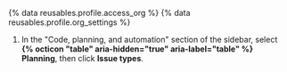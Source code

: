{% data reusables.profile.access_org %}
{% data reusables.profile.org_settings %}
1. In the "Code, planning, and automation" section of the sidebar, select **{% octicon "table" aria-hidden="true" aria-label="table" %} Planning**, then click **Issue types**.
